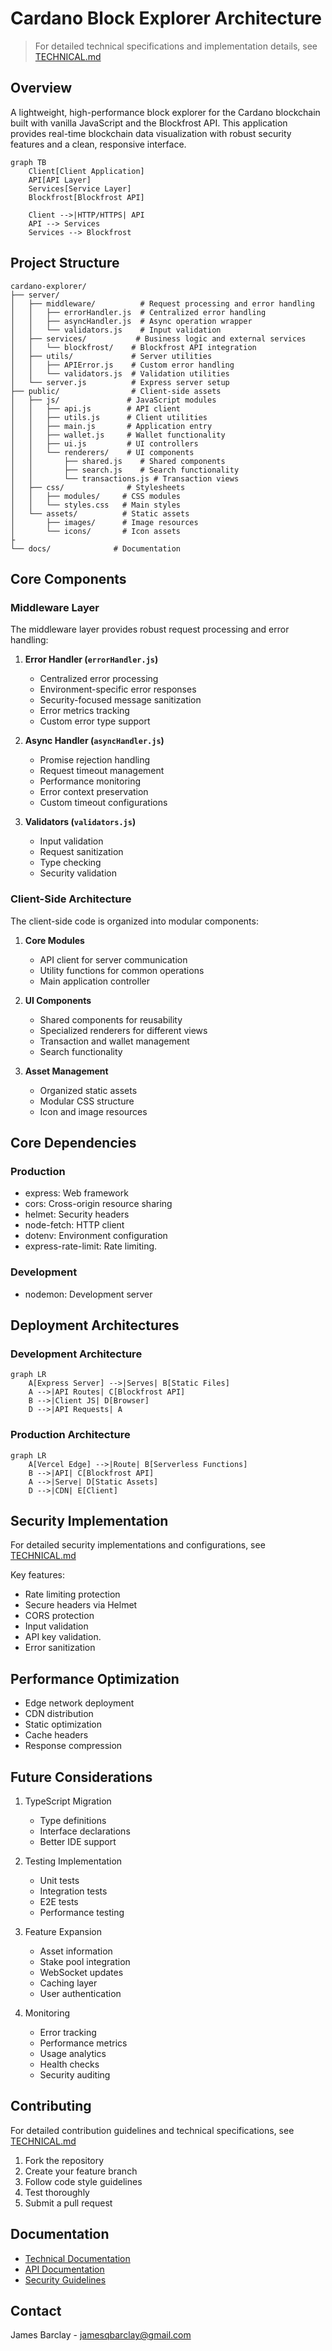 # Cardano Block Explorer Architecture

> For detailed technical specifications and implementation details, see [TECHNICAL.md](/docs/TECHNICAL.md)

## Overview

A lightweight, high-performance block explorer for the Cardano blockchain built with vanilla JavaScript and the Blockfrost API. This application provides real-time blockchain data visualization with robust security features and a clean, responsive interface.

```mermaid
graph TB
    Client[Client Application]
    API[API Layer]
    Services[Service Layer]
    Blockfrost[Blockfrost API]

    Client -->|HTTP/HTTPS| API
    API --> Services
    Services --> Blockfrost
```

## Project Structure

```
cardano-explorer/
├── server/
│   ├── middleware/          # Request processing and error handling
│   │   ├── errorHandler.js  # Centralized error handling
│   │   ├── asyncHandler.js  # Async operation wrapper
│   │   └── validators.js    # Input validation
│   ├── services/           # Business logic and external services
│   │   └── blockfrost/    # Blockfrost API integration
│   ├── utils/             # Server utilities
│   │   ├── APIError.js    # Custom error handling
│   │   └── validators.js  # Validation utilities
│   └── server.js          # Express server setup
├── public/                # Client-side assets
│   ├── js/               # JavaScript modules
│   │   ├── api.js        # API client
│   │   ├── utils.js      # Client utilities
│   │   ├── main.js       # Application entry
│   │   ├── wallet.js     # Wallet functionality
│   │   ├── ui.js         # UI controllers
│   │   └── renderers/    # UI components
│   │       ├── shared.js    # Shared components
│   │       ├── search.js    # Search functionality
│   │       └── transactions.js # Transaction views
│   ├── css/              # Stylesheets
│   │   ├── modules/     # CSS modules
│   │   └── styles.css   # Main styles
│   └── assets/          # Static assets
│       ├── images/      # Image resources
│       └── icons/       # Icon assets
├
└── docs/              # Documentation
```

## Core Components

### Middleware Layer

The middleware layer provides robust request processing and error handling:

1. **Error Handler (`errorHandler.js`)**

   - Centralized error processing
   - Environment-specific error responses
   - Security-focused message sanitization
   - Error metrics tracking
   - Custom error type support

2. **Async Handler (`asyncHandler.js`)**

   - Promise rejection handling
   - Request timeout management
   - Performance monitoring
   - Error context preservation
   - Custom timeout configurations

3. **Validators (`validators.js`)**
   - Input validation
   - Request sanitization
   - Type checking
   - Security validation

### Client-Side Architecture

The client-side code is organized into modular components:

1. **Core Modules**

   - API client for server communication
   - Utility functions for common operations
   - Main application controller

2. **UI Components**

   - Shared components for reusability
   - Specialized renderers for different views
   - Transaction and wallet management
   - Search functionality

3. **Asset Management**
   - Organized static assets
   - Modular CSS structure
   - Icon and image resources

## Core Dependencies

### Production

- express: Web framework
- cors: Cross-origin resource sharing
- helmet: Security headers
- node-fetch: HTTP client
- dotenv: Environment configuration
- express-rate-limit: Rate limiting.

### Development

- nodemon: Development server

## Deployment Architectures

### Development Architecture

```mermaid
graph LR
    A[Express Server] -->|Serves| B[Static Files]
    A -->|API Routes| C[Blockfrost API]
    B -->|Client JS| D[Browser]
    D -->|API Requests| A
```

### Production Architecture

```mermaid
graph LR
    A[Vercel Edge] -->|Route| B[Serverless Functions]
    B -->|API| C[Blockfrost API]
    A -->|Serve| D[Static Assets]
    D -->|CDN| E[Client]
```

## Security Implementation

For detailed security implementations and configurations, see [TECHNICAL.md](/docs/TECHNICAL.md#security-best-practices)

Key features:

- Rate limiting protection
- Secure headers via Helmet
- CORS protection
- Input validation
- API key validation.
- Error sanitization

## Performance Optimization

- Edge network deployment
- CDN distribution
- Static optimization
- Cache headers
- Response compression

## Future Considerations

1. TypeScript Migration

   - Type definitions
   - Interface declarations
   - Better IDE support

2. Testing Implementation

   - Unit tests
   - Integration tests
   - E2E tests
   - Performance testing

3. Feature Expansion

   - Asset information
   - Stake pool integration
   - WebSocket updates
   - Caching layer
   - User authentication

4. Monitoring
   - Error tracking
   - Performance metrics
   - Usage analytics
   - Health checks
   - Security auditing

## Contributing

For detailed contribution guidelines and technical specifications, see [TECHNICAL.md](/docs/TECHNICAL.md#contributing-guidelines)

1. Fork the repository
2. Create your feature branch
3. Follow code style guidelines
4. Test thoroughly
5. Submit a pull request

## Documentation

- [Technical Documentation](/docs/TECHNICAL.md)
- [API Documentation](/docs/API.md)
- [Security Guidelines](/docs/SECURITY.md)

## Contact

James Barclay - jamesqbarclay@gmail.com
